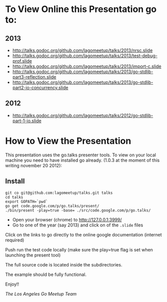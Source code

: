 To View Online this Presentation go to:
=======================================

2013
----
* http://talks.godoc.org/github.com/lagomeetup/talks/2013/nrsc.slide
* http://talks.godoc.org/github.com/lagomeetup/talks/2013/test-debug-prof.slide
* http://talks.godoc.org/github.com/lagomeetup/talks/2013/import-c.slide
* http://talks.godoc.org/github.com/lagomeetup/talks/2013/go-stdlib-part3-reflection.slide
* http://talks.godoc.org/github.com/lagomeetup/talks/2013/go-stdlib-part2-io-concurrency.slide

2012
----
* http://talks.godoc.org/github.com/lagomeetup/talks/2012/go-stdlib-part-1-io.slide


How to View the Presentation
============================

This presentation uses the go.talks presenter tools.
To view on your local machine you need to have installed go already.
 (1.0.3 at the moment of this writing november 20 2012):

Install
--------

    git co git@github.com:lagomeetup/talks.git talks
    cd talks
    export GOPATH=`pwd`
    go get code.google.com/p/go.talks/present/
    ./bin/present -play=true -base= ./src/code.google.com/p/go.talks/

* Open your browser (chrome) to http://127.0.0.1:3999/
* Go to one of the year (say 2013) and click on of the `.slide` files

Click on the links to go directly to the online google documentation (internet required)

Push run the test code locally (make sure the play=true flag is set when launching the present tool)

The full source code is located inside the subdirectories. 

The example should be fully functional.

Enjoy!!

*The Los Angeles Go Meetup Team*
